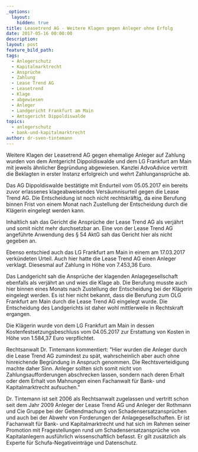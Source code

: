 ```yaml
---
_options:
  layout:
    hidden: true
title: Leasetrend AG - Weitere Klagen gegen Anleger ohne Erfolg
date: 2017-05-16 00:00:00
description:
layout: post
feature_bild_path:
tags:
  - Anlegerschutz
  - Kapitalmarktrecht
  - Ansprüche
  - Zahlung
  - Lease Trend AG
  - Leasetrend
  - Klage
  - abgewiesen
  - Anleger
  - Landgericht Frankfurt am Main
  - Amtsgericht Dippoldiswalde
topics:
  - anlegerschutz
  - bank-und-kapitalmarktrecht
author: dr-sven-tintemann
---
```



Weitere Klagen der Leasetrend AG gegen ehemalige Anleger auf Zahlung wurden von dem Amtgericht Dippoldiswalde und dem LG Frankfurt am Main mit jeweils ähnlicher Begründung abgewiesen. Kanzlei AdvoAdvice vertritt die Beklagten in erster Instanz erfolgreich und wehrt Zahlungansprüche ab.

Das AG Dippoldiswalde bestätigte mit Endurteil vom 05.05.2017 ein bereits zuvor erlassenes klageabweisendes Versäumnisurteil gegen die Lease Trend AG. Die Entscheidung ist noch nicht rechtskräftig, da eine Berufung binnen Frist von einem Monat nach Zustellung der Entscheidung durch die Klägerin eingelegt werden kann.

Inhaltlich sah das Gericht die Ansprüche der Lease Trend AG als verjährt und somit nicht mehr durchsetzbar an. Eine von der Lease Trend AG angeführte Anwendung des § 54 AktG sah das Gericht hier als nicht gegeben an.

Ebenso entschied auch das LG Frankfurt am Main in einem am 17.03.2017 verkündeten Urteil. Auch hier hatte die Lease Trend AG einen Anleger verklagt. Diesesmal auf Zahlung in Höhe von 7.453,36 Euro.

Das Landgericht sah die Ansprüche der klagenden Anlagegesellschaft ebenfalls als verjährt an und wies die Klage ab. Die Berufung musste auch hier binnen eines Monats nach Zustellung der Entscheidung bei der Klägerin eingelegt werden. Es ist hier nicht bekannt, dass die Berufung zum OLG Frankfurt am Main durch die Lease Trend AG eingelegt wurde. Die Entscheidung des Landgerichts ist daher wohl mittlerweile in Rechtskraft ergangen.

Die Klägerin wurde von dem LG Frankfurt am Main in dessen Kostenfestsetzungsbeschluss vom 04.05.2017 zur Erstattung von Kosten in Höhe von 1.584,37 Euro verpflichtet.

Rechtsanwalt Dr. Tintemann kommentiert: "Hier wurden die Anleger durch die Lease Trend AG zumindest zu spät, wahrscheinlich aber auch ohne hinreichende Begründung in Anspruch genommen. Die Rechtsverteidigung machte daher Sinn. Anleger sollten sich somit nicht von Zahlungsaufforderungen abschrecken lassen, sondern nach deren Erhalt oder dem Erhalt von Mahnungen einen Fachanwalt für Bank- und Kapitalmarktrecht aufsuchen."

Dr. Tintemann ist seit 2006 als Rechtsanwalt zugelassen und vertritt schon seit dem Jahr 2009 Anleger der Lease Trend AG und Anleger der Rothmann und Cie Gruppe bei der Geltendmachung von Schadensersatzansprüchen und auch bei der Abwehr von Forderungen der Anlagegesellschaften. Er ist Fachanwalt für Bank- und Kapitalmarktrecht und hat sich im Rahmen seiner Promotion mit Fragestellungen rund um Schadensersatzansprüche von Kapitalanlegern ausführlich wissenschaftlich befasst. Er gilt zusätzlich als Experte für Schufa-Negativeinträge und Datenschutz.